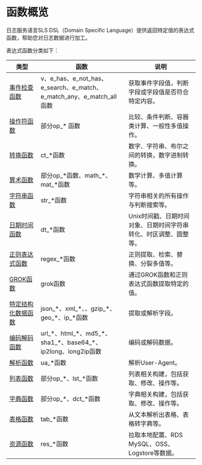 # 函数概览

日志服务语言SLS DSL（Domain Specific Language）提供返回特定值的表达式函数，帮助您对日志数据进行加工。

表达式函数分类如下：

|类型|函数|说明|
|--|--|--|
|[事件检查函数](/cn.zh-CN/数据加工/数据加工语法/表达式函数/事件检查函数.md)|v、e\_has、e\_not\_has、e\_search、e\_match、e\_match\_any、e\_match\_all函数|获取事件字段值，判断字段或字段值是否符合特定内容。|
|[操作符函数](/cn.zh-CN/数据加工/数据加工语法/表达式函数/操作符函数.md)|部分op\_\* 函数|比较、条件判断、容器类计算、一般性多值操作。|
|[转换函数](/cn.zh-CN/数据加工/数据加工语法/表达式函数/转换函数.md)|ct\_\*函数|数字、字符串、布尔之间的转换，数字进制转换。|
|[算术函数](/cn.zh-CN/数据加工/数据加工语法/表达式函数/算术函数.md)|部分op\_\*函数、math\_\*、mat\_\*函数|数学计算、多值计算等。|
|[字符串函数](/cn.zh-CN/数据加工/数据加工语法/表达式函数/字符串函数.md)|str\_\*函数|字符串相关的所有操作与判断搜索等。|
|[日期时间函数](/cn.zh-CN/数据加工/数据加工语法/表达式函数/日期时间函数.md)|dt\_\*函数|Unix时间戳、日期时间对象、日期时间字符串转化、时区调整、圆整等。|
|[正则表达式函数](/cn.zh-CN/数据加工/数据加工语法/表达式函数/正则表达式函数.md)|regex\_\*函数|正则提取、检索、替换、分裂多值等。|
|[GROK函数](/cn.zh-CN/数据加工/数据加工语法/表达式函数/GROK函数.md)|grok函数|通过GROK函数和正则表达式函数提取特定的值。|
|[特定结构化数据函数](/cn.zh-CN/数据加工/数据加工语法/表达式函数/特定结构化数据函数.md)|json\_\*、xml\_\*、、gzip\_\*、geo\_\*、ip\_\*函数|提取或解析字段。|
|[编码解码函数](/cn.zh-CN/数据加工/数据加工语法/表达式函数/编码解码函数.md)|url\_\*、html\_\*、md5\_\*、sha1\_\*、base64\_\*、ip2long、long2ip函数|编码或解码数据。|
|[解析函数](/cn.zh-CN/数据加工/数据加工语法/表达式函数/解析函数.md)|ua\_\*函数|解析User-Agent。|
|[列表函数](/cn.zh-CN/数据加工/数据加工语法/表达式函数/列表函数.md)|部分op\_\*、lst\_\*函数|列表相关构建，包括获取、修改、操作等。|
|[字典函数](/cn.zh-CN/数据加工/数据加工语法/表达式函数/字典函数.md)|部分op\_\*、dct\_\*函数|字典相关构建，包括获取、修改、操作等。|
|[表格函数](/cn.zh-CN/数据加工/数据加工语法/表达式函数/表格函数.md)|tab\_\*函数|从文本解析出表格、表格转字典等。|
|[资源函数](/cn.zh-CN/数据加工/数据加工语法/表达式函数/资源函数.md)|res\_\*函数|拉取本地配置、RDS MySQL、OSS、Logstore等数据。|

